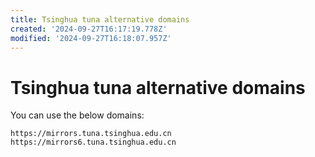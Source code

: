 ```yaml
---
title: Tsinghua tuna alternative domains
created: '2024-09-27T16:17:19.778Z'
modified: '2024-09-27T16:18:07.957Z'
---
```


# Tsinghua tuna alternative domains

You can use the below domains:

```
https://mirrors.tuna.tsinghua.edu.cn
https://mirrors6.tuna.tsinghua.edu.cn
```
